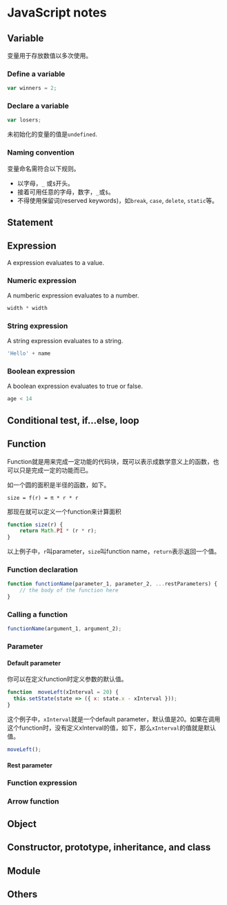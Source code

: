 # JavaScript notes

## Variable
变量用于存放数值以多次使用。

### Define a variable
```js
var winners = 2;
```

### Declare a variable
```js
var losers;
```

未初始化的变量的值是`undefined`.

### Naming convention
变量命名需符合以下规则。

- 以字母，`_` 或`$`开头。
- 接着可用任意的字母，数字，`_`或`$`。
- 不得使用保留词(reserved keywords)，如`break`, `case`, `delete`, `static`等。

## Statement

## Expression
A expression evaluates to a value.

### Numeric expression
A numberic expression evaluates to a number.

```js
width * width
```

### String expression
A string expression evaluates to a string.

```js
'Hello' + name
```

### Boolean expression
A boolean expression evaluates to true or false.

```js
age < 14
```

## Conditional test, if...else, loop

## Function
Function就是用来完成一定功能的代码块，既可以表示成数学意义上的函数，也可以只是完成一定的功能而已。

如一个圆的面积是半径的函数，如下。

```
size = f(r) = π * r * r
```

那现在就可以定义一个function来计算面积

```js
function size(r) {
	return Math.PI * (r * r);
}
```

以上例子中，`r`叫parameter，`size`叫function name，`return`表示返回一个值。

### Function declaration
```js
function functionName(parameter_1, parameter_2, ...restParameters) {
	// the body of the function here
}
```

### Calling a function
```js
functionName(argument_1, argument_2);
```

### Parameter

#### Default parameter
你可以在定义function时定义参数的默认值。

```js
function  moveLeft(xInterval = 20) {
  this.setState(state => ({ x: state.x - xInterval }));
}
```

这个例子中，`xInterval`就是一个default parameter，默认值是20。如果在调用这个function时，没有定义xInterval的值，如下，那么`xInterval`的值就是默认值。

```js
moveLeft();
```

#### Rest parameter

### Function expression

### Arrow function

## Object

## Constructor, prototype, inheritance, and class

## Module

## Others
